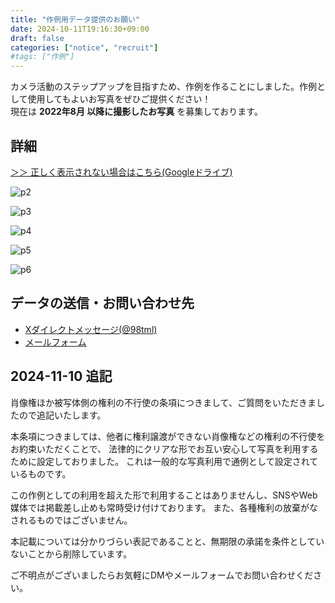 ```yaml
---
title: "作例用データ提供のお願い"
date: 2024-10-11T19:16:30+09:00
draft: false
categories: ["notice", "recruit"]
#tags: ["作例"]
---
```


カメラ活動のステップアップを目指すため、作例を作ることにしました。作例として使用してもよいお写真をぜひご提供ください！   
現在は **2022年8月 以降に撮影したお写真** を募集しております。

## 詳細

[＞＞ 正しく表示されない場合はこちら(Googleドライブ)](https://drive.google.com/file/d/1DmClCuZf2RNBpv89g7nRpi2bpADi54R8/view?usp=sharing)

![p2](https://g2.t98.info/pub/svg/c/photo-recruit/photo-recruit_p2.svg)

![p3](https://g2.t98.info/pub/svg/c/photo-recruit/photo-recruit_p3.svg)

![p4](https://g2.t98.info/pub/svg/c/photo-recruit/photo-recruit_p4.svg)

![p5](https://g2.t98.info/pub/svg/c/photo-recruit/photo-recruit_p5.svg?20241109)

![p6](https://g2.t98.info/pub/svg/c/photo-recruit/photo-recruit_p6.svg)

## データの送信・お問い合わせ先

- [Xダイレクトメッセージ(@98tml)](https://x.com/98tml)
- [メールフォーム](https://t98.info/contact/)

## 2024-11-10 追記

肖像権ほか被写体側の権利の不行使の条項につきまして、ご質問をいただきましたので追記いたします。

本条項につきましては、他者に権利譲渡ができない肖像権などの権利の不行使をお約束いただくことで、
法律的にクリアな形でお互い安心して写真を利用するために設定しておりました。
これは一般的な写真利用で通例として設定されているものです。

この作例としての利用を超えた形で利用することはありませんし、SNSやWeb媒体では掲載差し止めも常時受け付けております。
また、各種権利の放棄がなされるものではございません。

本記載については分かりづらい表記であることと、無期限の承諾を条件としていないことから削除しています。

ご不明点がございましたらお気軽にDMやメールフォームでお問い合わせください。